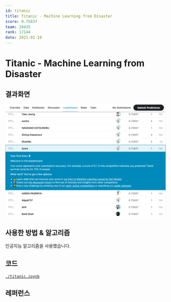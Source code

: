 ```yaml
---
id: titanic
title: Titanic - Machine Learning from Disaster
score: 0.75837
team: 20435
rank: 17144
date: 2021-02-18
---
```


# Titanic - Machine Learning from Disaster

## 결과화면

![leaderboard](./img/leaderboard.png)

## 사용한 방법 & 알고리즘

인공지능 알고리즘을 사용했습니다.

## 코드

[`./titanic.ipynb`](./titanic.ipynb)

## 레퍼런스

